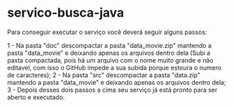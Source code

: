 # servico-busca-java

Para conseguir executar o serviço você deverá seguir alguns passos:

1 - Na pasta "doc" descompactar a pasta "data_movie.zip" mantendo a pasta "data_movie" e deixando apenas os arquivos dentro dela (Subi a pasta compactada, pois há um arquivo com o nome muito grande e não editavel, com isso o GitHub impede a sua subida porque estoura o numero de caracteres);
2 - Na pasta "src" descompactar a pasta "data.zip" mantendo a pasta "data_movie" e deixando apenas os arquivos dentro dela;
3 - Depois desses dois passos a cima seu serviço já está pronto para ser aberto e executado.
